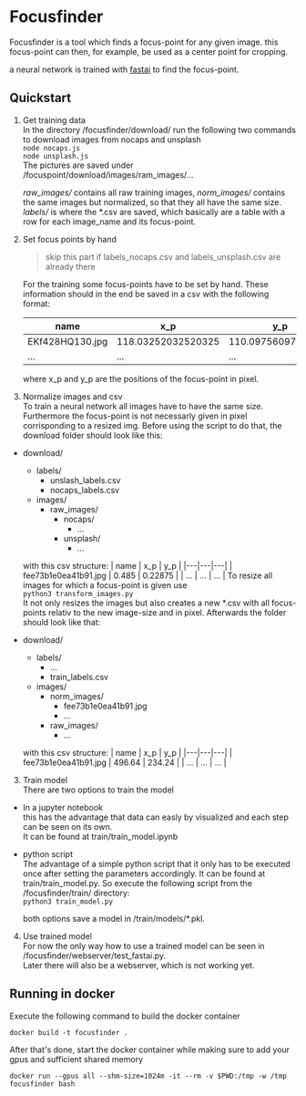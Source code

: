 # Focusfinder
Focusfinder is a tool which finds a focus-point for any given image. this focus-point can then, for example, be used as a center point for cropping.

a neural network is trained with [fastai](https://www.fast.ai/) to find the focus-point.



## Quickstart

1. Get training data  
In the directory /focusfinder/download/ run the following two commands to download images from nocaps and unsplash   
```node nocaps.js```  
```node unsplash.js```  
The pictures are saved under /focuspoint/download/images/ram_images/... 

    *raw_images/* contains all raw training images, *norm_images/* contains the same images but normalized, so that they all have the same size. *labels/* is where the *.csv are saved, which basically are a table with a row for each image_name and its focus-point.  
2. Set focus points by hand  
    > skip this part if labels_nocaps.csv and labels_unsplash.csv are already there 

    For the training some focus-points have to be set by hand. These information should in the end be saved in a csv with the following format:  

    | name | x_p | y_p |
    |---|---|---|
    | EKf428HQ130.jpg | 118.03252032520325 | 110.09756097560977 |
    | ... | ... | ... |  
    where x_p and y_p are the positions of the focus-point in pixel.

3. Normalize images and csv  
To train a neural network all images have to have the same size. Furthermore the focus-point is not necessarly given in pixel corrisponding to a resized img. Before using the script to do that, the download folder should look like this:  
- download/
    - labels/    
        - unslash_labels.csv
        - nocaps_labels.csv
    - images/
        - raw_images/
            - nocaps/
                - ...
            - unsplash/
                - ...  

    with this csv structure:
    | name | x_p | y_p |
    |---|---|---|
    | fee73b1e0ea41b91.jpg | 0.485 | 0.22875 |
    | ... | ... | ... |
    To resize all images for which a focus-point is given use  
    ```python3 transform_images.py```  
    It not only resizes the images but also creates a new *.csv with all focus-points relativ to the new image-size and in pixel. Afterwards the folder should look like that:

- download/
    - labels/    
        - ...
        - train_labels.csv
    - images/
        - norm_images/
            - fee73b1e0ea41b91.jpg
            - ...
        - raw_images/
            - ...

    with this csv structure:
    | name | x_p | y_p |
    |---|---|---|
    | fee73b1e0ea41b91.jpg | 496.64 | 234.24 |
    | ... | ... | ... |

3. Train model  
There are two options to train the model  
- In a jupyter notebook  
this has the advantage that data can easly by visualized and each step can be seen on its own.  
It can be found at train/train_model.ipynb
-  python script  
The advantage of a simple python script that it only has to be executed once after setting the parameters accordingly. It can be found at train/train_model.py. So execute the following script from the /focusfinder/train/ directory:  
```python3 train_model.py```  

    both options save a model in /train/models/*.pkl. 

4. Use trained model  
For now the only way how to use a trained model can be seen in /focusfinder/webserver/test_fastai.py.  
Later there will also be a webserver, which is not working yet. 

## Running in docker
Execute the following command to build the docker container

    docker build -t focusfinder .

After that's done, start the docker container while making sure to add your gpus and sufficient shared memory

    docker run --gpus all --shm-size=1024m -it --rm -v $PWD:/tmp -w /tmp focusfinder bash